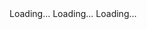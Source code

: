 <div class="container">
  <go-tabs manual="true" id="tabs">
    <go-tab label="First tab">Loading...</go-tab>
    <go-tab label="Second tab">Loading...</go-tab>
    <go-tab label="Third tab">Loading...</go-tab>
  </go-tabs>
</div>
<script>
  document.addEventListener('DOMContentLoaded', function () {
    var tabs = document.querySelector('#tabs');
    tabs.addEventListener('tabactivated', function (e) {
      const { index, tabEl, panelEl } = e.detail;
      console.log(`Tab ${index + 1} activated.`);
      panelEl.innerHTML = `Loading...`;
      setTimeout(() => {
        panelEl.innerHTML = 'Dynamic tab ' + (index + 1) + ' content ';
      }, 1500);
    });
  });
</script>
